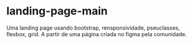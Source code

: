 # landing-page-main
Uma landing page usando bootstrap, rensponsividade, pseuclasses, flexbox, grid. A partir de uma página criada no figma pela comunidade.
